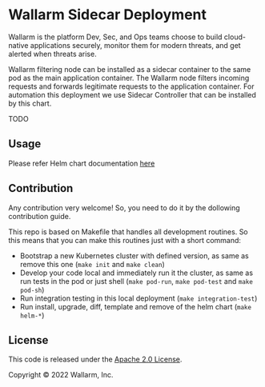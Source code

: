 # Wallarm Sidecar Deployment

Wallarm is the platform Dev, Sec, and Ops teams choose to build cloud-native applications securely, monitor them for modern threats, and get alerted when threats arise.

Wallarm filtering node can be installed as a sidecar container to the same pod as the main application container. The Wallarm node filters incoming requests and forwards legitimate requests to the application container. For automation this deployment we use Sidecar Controller that can be installed by this chart.

TODO

## Usage
Please refer Helm chart documentation [here](helm/README.md)

## Contribution

Any contribution very welcome! So, you need to do it by the dollowing contribution guide.

This repo is based on Makefile that handles all development routines. So this means that you can make this routines just with a short command:

- Bootstrap a new Kubernetes cluster with defined version, as same as remove this one (`make init` and `make clean`)
- Develop your code local and immediately run it the cluster, as same as run tests in the pod or just shell (`make pod-run`, `make pod-test` and `make pod-sh`)
- Run integration testing in this local deployment (`make integration-test`)
- Run install, upgrade, diff, template and remove of the helm chart (`make helm-*`)

## License

This code is released under the [Apache 2.0 License](https://github.com/wallarm/sidecar/tree/main/LICENSE).

Copyright &copy; 2022 Wallarm, Inc.
